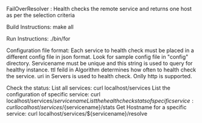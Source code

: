 FailOverResolver : Health checks the remote service and returns one host as per the selection criteria

Build Instructions:
make all

Run Instructions:
./bin/for

Configuration file format:
Each service to health check must be placed in a different config file in json format. Look for sample config file in "config" directory. Servicename must be unique and this string is used to query for healthy instance. ttl feild in Algorithm determines how often to health check the service. uri in Servers is used to health check. Onlly http is supported.

Check the status:
List all services: curl localhost/services
List the configuration of specific service: curl localhost/services/${servicename}
List the healthcheck stats of specific service: curl localhost/services/${servicename}/stats
Get Hostname for a specific service: curl localhost/services/${servicename}/resolve
